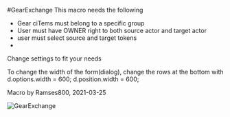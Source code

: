   
  #GearExchange
  This macro needs the following
   - Gear ciTems must belong to a specific group
   - User must have OWNER right to both source actor and target actor
   - user must select source and target tokens  
   - 
   Change settings to fit your needs
   
   To change the width of the form(dialog), change the rows at the bottom with
     d.options.width = 600;
     d.position.width = 600;
  
   Macro by Ramses800, 2021-03-25

![GearExchange](https://user-images.githubusercontent.com/81265884/112399263-3a28ba80-8d06-11eb-9b57-2cbd3fb1a11e.gif)

